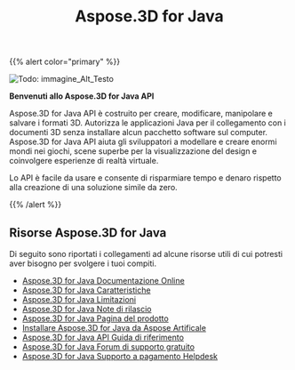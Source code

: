 ﻿---
title: Aspose.3D for Java
description: Aspose.3D for Java API è costruito per creare, modificare, manipolare e salvare i formati 3D. Autorizza le applicazioni Java per il collegamento con i documenti 3D senza installare alcun pacchetto software sul computer.
type: docs
weight: 20
url: /it/java/
is_root: true
---
{{% alert color="primary" %}} 

![Todo: immagine_Alt_Testo](home_1)

**Benvenuti allo Aspose.3D for Java API**

Aspose.3D for Java API è costruito per creare, modificare, manipolare e salvare i formati 3D. Autorizza le applicazioni Java per il collegamento con i documenti 3D senza installare alcun pacchetto software sul computer. Aspose.3D for Java API aiuta gli sviluppatori a modellare e creare enormi mondi nei giochi, scene superbe per la visualizzazione del design e coinvolgere esperienze di realtà virtuale.

Lo API è facile da usare e consente di risparmiare tempo e denaro rispetto alla creazione di una soluzione simile da zero.

{{% /alert %}} 


## **Risorse Aspose.3D for Java**
Di seguito sono riportati i collegamenti ad alcune risorse utili di cui potresti aver bisogno per svolgere i tuoi compiti.

- [Aspose.3D for Java Documentazione Online](/3d/it/java/)
- [Aspose.3D for Java Caratteristiche](/3d/it/java/product-overview/#productoverview-richfeatures)
- [Aspose.3D for Java Limitazioni](/3d/it/java/installation/#installation-systemrequirements)
- [Aspose.3D for Java Note di rilascio](/3d/it/java/release-notes/)
- [Aspose.3D for Java Pagina del prodotto](https://products.aspose.com/3d/java)
- [Installare Aspose.3D for Java da Aspose Artificale](/3d/it/java/installation/)
- [Aspose.3D for Java API Guida di riferimento](https://reference.aspose.com/3d/java)
- [Aspose.3D for Java Forum di supporto gratuito](https://forum.aspose.com/c/3d)
- [Aspose.3D for Java Supporto a pagamento Helpdesk](https://helpdesk.aspose.com/)




